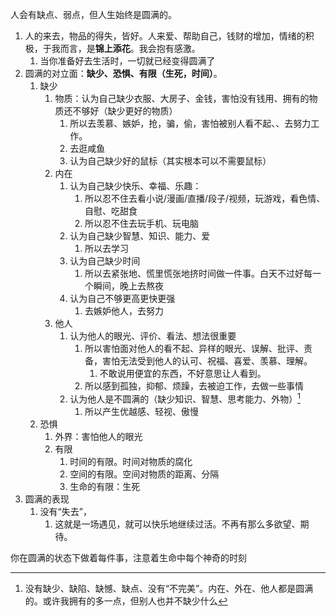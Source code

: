 人会有缺点、弱点，但人生始终是圆满的。
1. 人的来去，物品的得失，皆好。人来爱、帮助自己，钱财的增加，情绪的积极，于我而言，是**锦上添花**。我会抱有感激。
	1. 当你准备好去生活时，一切就已经变得圆满了
2. 圆满的对立面：**缺少、恐惧、有限（生死，时间）**。
	1. 缺少
		1. 物质：认为自己缺少衣服、大房子、金钱，害怕没有钱用、拥有的物质还不够好（缺少更好的物质）
			1. 所以去羡慕、嫉妒，抢，骗，偷，害怕被别人看不起、、去努力工作。
			2. 去逛咸鱼
			3. 认为自己缺少好的鼠标（其实根本可以不需要鼠标）
		2. 内在
			1. 认为自己缺少快乐、幸福、乐趣：
				1. 所以忍不住去看小说/漫画/直播/段子/视频，玩游戏，看色情、自慰、吃甜食
				2. 所以忍不住去玩手机、玩电脑
			2. 认为自己缺少智慧、知识、能力、爱
				1. 所以去学习
			3. 认为自己缺少时间
				1. 所以去紧张地、慌里慌张地挤时间做一件事。白天不过好每一个瞬间，晚上去熬夜
			4. 认为自己不够更高更快更强
				1. 去嫉妒他人，去努力
		3. 他人
			1. 认为他人的眼光、评价、看法、想法很重要
				1. 所以害怕面对他人的看不起、异样的眼光、误解、批评、责备，害怕无法受到他人的认可、祝福、喜爱、羡慕、理解。
					1. 不敢说用便宜的东西，不好意思让人看到。
				2. 所以感到孤独，抑郁、烦躁，去被迫工作，去做一些事情
			2. 认为他人是不圆满的（缺少知识、智慧、思考能力、外物）[^1]
				1. 所以产生优越感、轻视、傲慢
	2. 恐惧
		1. 外界：害怕他人的眼光
		2. 有限
			1. 时间的有限。时间对物质的腐化
			2. 空间的有限。空间对物质的距离、分隔
			3. 生命的有限：生死
3. 圆满的表现
	1. 没有“失去”，
		1. 这就是一场遇见，就可以快乐地继续过活。不再有那么多欲望、期待。

你在圆满的状态下做着每件事，注意着生命中每个神奇的时刻

[^1]: 没有缺少、缺陷、缺憾、缺点、没有“不完美”。内在、外在、他人都是圆满的。或许我拥有的多一点，但别人也并不缺少什么